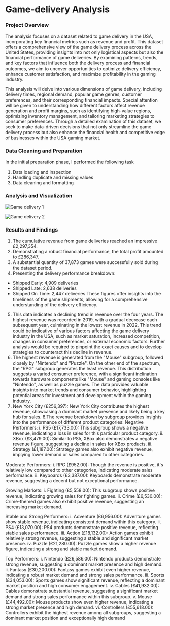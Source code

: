 # Game-delivery Analysis

### Project Overview
The analysis focuses on a dataset related to game delivery in the USA, incorporating key financial metrics such as revenue and profit. This dataset offers a comprehensive view of the game delivery process across the United States, providing insights into not only logistical aspects but also the financial performance of game deliveries. By examining patterns, trends, and key factors that influence both the delivery process and financial outcomes, we aim to uncover opportunities to optimize delivery efficiency, enhance customer satisfaction, and maximize profitability in the gaming industry.

This analysis will delve into various dimensions of game delivery, including delivery times, regional demand, popular game genres, customer preferences, and their corresponding financial impacts. Special attention will be given to understanding how different factors affect revenue generation and profit margins, such as identifying high-value regions, optimizing inventory management, and tailoring marketing strategies to consumer preferences. Through a detailed examination of this dataset, we seek to make data-driven decisions that not only streamline the game delivery process but also enhance the financial health and competitive edge of businesses within the USA gaming market.

### Data Cleaning and Preparation
In the initial preparation phase, I performed the following task
  1. Data loading and inspection
  2. Handling duplicate and missing values
  3. Data cleaning and formatting

### Analysis and Visualization

![Game delivery 1](https://github.com/Adefemi010/Game-delivery/assets/149597242/b151b54b-7386-4da8-9ceb-83ae2be37f57)


![Game delivery 2](https://github.com/Adefemi010/Game-delivery/assets/149597242/c240f920-6127-466a-aa4b-dedd5e8dbf03)

### Results and Findings
1. The cumulative revenue from game deliveries reached an impressive £2,297,354.
2. Demonstrating a robust financial performance, the total profit amounted to £286,347.
3. A substantial quantity of 37,873 games were successfully sold during the dataset period.
4. Presenting the delivery performance breakdown:
- Shipped Early: 4,909 deliveries
- Shipped Late: 2,638 deliveries
- Shipped On Time: 2,447 deliveries
These figures offer insights into the timeliness of the game shipments, allowing for a comprehensive understanding of the delivery efficiency.
5. This data indicates a declining trend in revenue over the four years. The highest revenue was recorded in 2019, with a gradual decrease each subsequent year, culminating in the lowest revenue in 2022. This trend could be indicative of various factors affecting the game delivery industry in the USA, such as market saturation, increased competition, changes in consumer preferences, or external economic factors. Further analysis would be required to pinpoint the exact causes and to develop strategies to counteract this decline in revenue.
  6. The highest revenue is generated from the "Mouse" subgroup, followed closely by "Nintendo" and "Puzzle". On the other end of the spectrum, the "RPG" subgroup generates the least revenue. This distribution suggests a varied consumer preference, with a significant inclination towards hardware components like "Mouse" and gaming consoles like "Nintendo", as well as puzzle games. The data provides valuable insights into market trends and consumer behavior, highlighting potential areas for investment and development within the gaming industry.
7. New York City (£256,397): New York City contributes the highest revenue, showcasing a dominant market presence and likely being a key hub for sales.
8.The revenue breakdown by subgroup provides insights into the performance of different product categories:
Negative Performers:
i. PS5 (£17,733.00): This subgroup shows a negative revenue, indicating a loss in sales for this particular product category.
ii. XBox (£3,479.00): Similar to PS5, XBox also demonstrates a negative revenue figure, suggesting a decline in sales for XBox products.
iii. Strategy (£1,187.00): Strategy games also exhibit negative revenue, implying lower demand or sales compared to other categories.

Moderate Performers:
i. RPG (£952.00): Though the revenue is positive, it's relatively low compared to other categories, indicating moderate sales performance.
ii. Keyboards (£3,387.00): Keyboards demonstrate moderate revenue, suggesting a decent but not exceptional performance.

Growing Markets:
i. Fighting (£5,558.00): This subgroup shows positive revenue, indicating growing sales for fighting games.
ii. Crime (£6,530.00): Crime-themed games also exhibit positive revenue, suggesting an increasing market demand.

Stable and Strong Performers:
i. Adventure (£6,956.00): Adventure games show stable revenue, indicating consistent demand within this category.
ii. PS4 (£13,070.00): PS4 products demonstrate positive revenue, reflecting stable sales performance.
iii. Action (£18,132.00): Action games exhibit relatively strong revenue, suggesting a stable and significant market presence.
iv. Puzzle (£21,280.00): Puzzle games show a higher revenue figure, indicating a strong and stable market demand.

Top Performers:
i. Nintendo (£26,586.00): Nintendo products demonstrate strong revenue, suggesting a dominant market presence and high demand.
ii. Fantasy (£30,200.00): Fantasy games exhibit even higher revenue, indicating a robust market demand and strong sales performance.
iii. Sports (£34,053.00): Sports games show significant revenue, reflecting a dominant market position and high consumer engagement.
iv. Cables (£41,932.00): Cables demonstrate substantial revenue, suggesting a significant market demand and strong sales performance within this subgroup.
v. Mouse (£44,492.00): Mouse products show even higher revenue, indicating a strong market presence and high demand.
vi. Controllers (£55,618.00): Controllers exhibit the highest revenue among all subgroups, suggesting a dominant market position and exceptionally high demand
  
